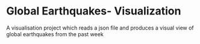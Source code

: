 # Global Earthquakes- Visualization
A visualisation project which reads a json file and produces a visual view of global earthquakes from the past week
